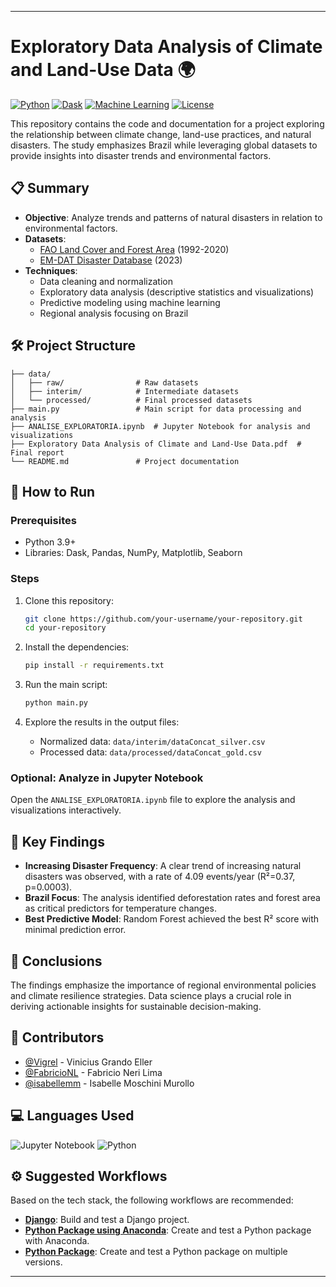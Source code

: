 
---

# Exploratory Data Analysis of Climate and Land-Use Data 🌍

[![Python](https://img.shields.io/badge/Python-3.9%2B-blue)](https://www.python.org/downloads/release/python-390/)
[![Dask](https://img.shields.io/badge/Dask-Parallel%20Processing-orange)](https://www.dask.org/)
[![Machine Learning](https://img.shields.io/badge/Machine%20Learning-Random%20Forest-green)](https://scikit-learn.org/stable/)
[![License](https://img.shields.io/badge/License-MIT-brightgreen)](LICENSE)

This repository contains the code and documentation for a project exploring the relationship between climate change, land-use practices, and natural disasters. The study emphasizes Brazil while leveraging global datasets to provide insights into disaster trends and environmental factors.

## 📋 Summary

- **Objective**: Analyze trends and patterns of natural disasters in relation to environmental factors.
- **Datasets**:
  - [FAO Land Cover and Forest Area](https://www.fao.org/faostat/en/#data/RL) (1992-2020)
  - [EM-DAT Disaster Database](https://www.emdat.be/) (2023)
- **Techniques**:
  - Data cleaning and normalization
  - Exploratory data analysis (descriptive statistics and visualizations)
  - Predictive modeling using machine learning
  - Regional analysis focusing on Brazil

## 🛠 Project Structure

```
├── data/
│   ├── raw/                # Raw datasets
│   ├── interim/            # Intermediate datasets
│   └── processed/          # Final processed datasets
├── main.py                 # Main script for data processing and analysis
├── ANALISE_EXPLORATORIA.ipynb  # Jupyter Notebook for analysis and visualizations
├── Exploratory Data Analysis of Climate and Land-Use Data.pdf  # Final report
└── README.md               # Project documentation
```

## 🚀 How to Run

### Prerequisites
- Python 3.9+
- Libraries: Dask, Pandas, NumPy, Matplotlib, Seaborn

### Steps

1. Clone this repository:
   ```bash
   git clone https://github.com/your-username/your-repository.git
   cd your-repository
   ```

2. Install the dependencies:
   ```bash
   pip install -r requirements.txt
   ```

3. Run the main script:
   ```bash
   python main.py
   ```

4. Explore the results in the output files:
   - Normalized data: `data/interim/dataConcat_silver.csv`
   - Processed data: `data/processed/dataConcat_gold.csv`

### Optional: Analyze in Jupyter Notebook
Open the `ANALISE_EXPLORATORIA.ipynb` file to explore the analysis and visualizations interactively.

## 📝 Key Findings

- **Increasing Disaster Frequency**: A clear trend of increasing natural disasters was observed, with a rate of 4.09 events/year (R²=0.37, p=0.0003).
- **Brazil Focus**: The analysis identified deforestation rates and forest area as critical predictors for temperature changes.
- **Best Predictive Model**: Random Forest achieved the best R² score with minimal prediction error.

## 🧠 Conclusions

The findings emphasize the importance of regional environmental policies and climate resilience strategies. Data science plays a crucial role in deriving actionable insights for sustainable decision-making.

## 👥 Contributors

- [@Vigrel](https://github.com/vinicius-eller) - Vinicius Grando Eller
- [@FabricioNL](https://github.com/FabricioNL) - Fabricio Neri Lima
- [@isabellemm](https://github.com/isabellemm) - Isabelle Moschini Murollo

## 💻 Languages Used

![Jupyter Notebook](https://img.shields.io/badge/Jupyter%20Notebook-91.2%25-yellow?logo=jupyter)
![Python](https://img.shields.io/badge/Python-8.8%25-blue?logo=python)

## ⚙️ Suggested Workflows

Based on the tech stack, the following workflows are recommended:
- **[Django](https://github.com/actions/starter-workflows/blob/main/ci/django.yml)**: Build and test a Django project.
- **[Python Package using Anaconda](https://github.com/actions/starter-workflows/blob/main/ci/python-package-conda.yml)**: Create and test a Python package with Anaconda.
- **[Python Package](https://github.com/actions/starter-workflows/blob/main/ci/python-package.yml)**: Create and test a Python package on multiple versions.

---
